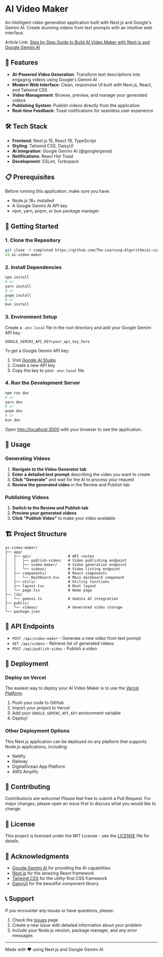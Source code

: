 # AI Video Maker

An intelligent video generation application built with Next.js and Google's Gemini AI. Create stunning videos from text prompts with an intuitive web interface.

Article Link: [Step by Step Guide to Build AI Video Maker with Next.js and Google Gemini AI](https://thelearningalgorithm.ai/blogs/build-ai-social-media-video-maker-nextjs-google-veo-sneaker-ad)

## 🚀 Features

- **AI-Powered Video Generation**: Transform text descriptions into engaging videos using Google's Gemini AI
- **Modern Web Interface**: Clean, responsive UI built with Next.js, React, and Tailwind CSS
- **Video Management**: Browse, preview, and manage your generated videos
- **Publishing System**: Publish videos directly from the application
- **Real-time Feedback**: Toast notifications for seamless user experience

## 🛠️ Tech Stack

- **Frontend**: Next.js 15, React 19, TypeScript
- **Styling**: Tailwind CSS, DaisyUI
- **AI Integration**: Google Gemini AI (@google/genai)
- **Notifications**: React Hot Toast
- **Development**: ESLint, Turbopack

## 📋 Prerequisites

Before running this application, make sure you have:

- Node.js 18+ installed
- A Google Gemini AI API key
- npm, yarn, pnpm, or bun package manager

## 🚀 Getting Started

### 1. Clone the Repository

```bash
git clone -b completed https://github.com/The-Learning-Algorithm/ai-video-maker
cd ai-video-maker
```

### 2. Install Dependencies

```bash
npm install
# or
yarn install
# or
pnpm install
# or
bun install
```

### 3. Environment Setup

Create a `.env.local` file in the root directory and add your Google Gemini API key:

```env
GOOGLE_GEMINI_API_KEY=your_api_key_here
```

To get a Google Gemini API key:
1. Visit [Google AI Studio](https://makersuite.google.com/app/apikey)
2. Create a new API key
3. Copy the key to your `.env.local` file

### 4. Run the Development Server

```bash
npm run dev
# or
yarn dev
# or
pnpm dev
# or
bun dev
```

Open [http://localhost:3000](http://localhost:3000) with your browser to see the application.

## 📖 Usage

### Generating Videos

1. **Navigate to the Video Generator tab**
2. **Enter a detailed text prompt** describing the video you want to create
3. **Click "Generate"** and wait for the AI to process your request
4. **Review the generated video** in the Review and Publish tab

### Publishing Videos

1. **Switch to the Review and Publish tab**
2. **Preview your generated videos**
3. **Click "Publish Video"** to make your video available

## 🏗️ Project Structure

```
ai-video-maker/
├── app/
│   ├── api/                 # API routes
│   │   ├── publish-video/   # Video publishing endpoint
│   │   ├── video-maker/     # Video generation endpoint
│   │   └── videos/          # Video listing endpoint
│   ├── components/          # React components
│   │   └── Dashboard.tsx    # Main dashboard component
│   ├── utils/               # Utility functions
│   ├── layout.tsx           # Root layout
│   └── page.tsx             # Home page
├── lib/
│   └── gemini.ts            # Gemini AI integration
├── public/
│   └── videos/              # Generated video storage
└── package.json
```

## 🔧 API Endpoints

- `POST /api/video-maker` - Generate a new video from text prompt
- `GET /api/videos` - Retrieve list of generated videos
- `POST /api/publish-video` - Publish a video

## 🚀 Deployment

### Deploy on Vercel

The easiest way to deploy your AI Video Maker is to use the [Vercel Platform](https://vercel.com/new?utm_medium=default-template&filter=next.js&utm_source=create-next-app&utm_campaign=create-next-app-readme).

1. Push your code to GitHub
2. Import your project to Vercel
3. Add your `GOOGLE_GEMINI_API_KEY` environment variable
4. Deploy!

### Other Deployment Options

This Next.js application can be deployed on any platform that supports Node.js applications, including:

- Netlify
- Railway
- DigitalOcean App Platform
- AWS Amplify

## 🤝 Contributing

Contributions are welcome! Please feel free to submit a Pull Request. For major changes, please open an issue first to discuss what you would like to change.

## 📝 License

This project is licensed under the MIT License - see the [LICENSE](LICENSE) file for details.

## 🙏 Acknowledgments

- [Google Gemini AI](https://ai.google.dev/) for providing the AI capabilities
- [Next.js](https://nextjs.org/) for the amazing React framework
- [Tailwind CSS](https://tailwindcss.com/) for the utility-first CSS framework
- [DaisyUI](https://daisyui.com/) for the beautiful component library

## 📞 Support

If you encounter any issues or have questions, please:

1. Check the [Issues](https://github.com/your-username/ai-video-maker/issues) page
2. Create a new issue with detailed information about your problem
3. Include your Node.js version, package manager, and any error messages

---

Made with ❤️ using Next.js and Google Gemini AI
